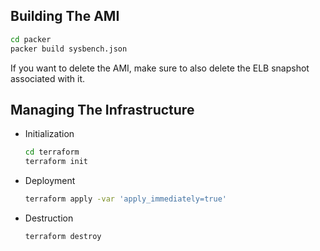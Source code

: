 ## Building The AMI

```bash
cd packer
packer build sysbench.json
```

If you want to delete the AMI, make sure to also delete the ELB snapshot associated with it.

## Managing The Infrastructure

- Initialization
    ```bash
    cd terraform
    terraform init
    ```
- Deployment
    ```bash
    terraform apply -var 'apply_immediately=true'
    ```
- Destruction
    ```bash
    terraform destroy
    ```    